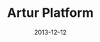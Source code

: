 ---
title: Artur Platform
description: A tool for predimensioning of hydraulic turbine structural components. Property of IMPSA corporation.
image_url: ./images/turbi2.jpeg
date: 2013-12-12
order: 5
redirect_link: https://www.impsa.com/en/products/hydro/kaplan-turbines/
technologies:  C++, ANSYS Multiphysics API, Matlab, Excel VBA, SolidEdge API.
category: Backend Development
---